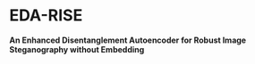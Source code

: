# EDA-RISE

**An Enhanced Disentanglement Autoencoder for Robust Image Steganography without Embedding**

